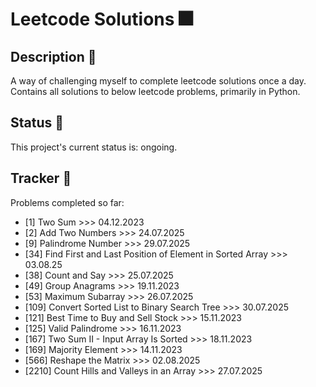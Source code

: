 # Leetcode Solutions :fireworks:

## Description :page_facing_up:
A way of challenging myself to complete leetcode solutions once a day. Contains all solutions to below leetcode problems, primarily in Python.

## Status :fish_cake:
This project's current status is: ongoing.

## Tracker :notebook_with_decorative_cover:
Problems completed so far:
- [1] Two Sum >>> 04.12.2023
- [2] Add Two Numbers >>> 24.07.2025
- [9] Palindrome Number >>> 29.07.2025
- [34] Find First and Last Position of Element in Sorted Array >>> 03.08.25
- [38] Count and Say >>> 25.07.2025
- [49] Group Anagrams >>> 19.11.2023
- [53] Maximum Subarray >>> 26.07.2025
- [109] Convert Sorted List to Binary Search Tree >>> 30.07.2025
- [121] Best Time to Buy and Sell Stock >>> 15.11.2023
- [125] Valid Palindrome >>> 16.11.2023
- [167] Two Sum II - Input Array Is Sorted >>> 18.11.2023
- [169] Majority Element >>> 14.11.2023
- [566] Reshape the Matrix >>> 02.08.2025
- [2210] Count Hills and Valleys in an Array >>> 27.07.2025